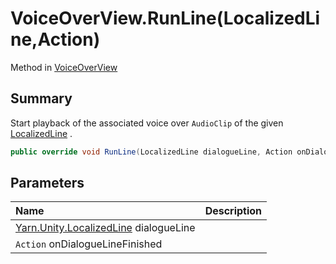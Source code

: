 # VoiceOverView.RunLine(LocalizedLine,Action)

Method in [VoiceOverView](/api/csharp/yarn.unity.voiceoverview.md)

## Summary


Start playback of the associated voice over  <code>AudioClip</code>  of the given  <a href="yarn.unity.localizedline.md">LocalizedLine</a> .


```csharp
public override void RunLine(LocalizedLine dialogueLine, Action onDialogueLineFinished)
```

## Parameters

|Name|Description|
|:---|:---|
|[Yarn.Unity.LocalizedLine](/api/csharp/yarn.unity.localizedline.md) dialogueLine||
|`Action` onDialogueLineFinished||

